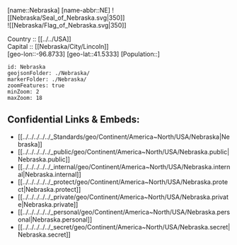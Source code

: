 ﻿---
location: [41.5333,-96.8733] 
type: State
tags:
- geo/State


SpocWebEntityId: 36055
isDeleted: false
confidential: public

---
[name::Nebraska] 
[name-abbr::NE] 
![[Nebraska/Seal_of_Nebraska.svg|350]]  
![[Nebraska/Flag_of_Nebraska.svg|350]]  

Country :: [[../../USA]]  
Capital :: [[Nebraska/City/Lincoln]]  
[geo-lon::-96.8733] 
[geo-lat::41.5333] 
[Population::] 



```leaflet
id: Nebraska
geojsonFolder: ./Nebraska/
markerFolder: ./Nebraska/
zoomFeatures: true 
minZoom: 2 
maxZoom: 18
```


## Confidential Links & Embeds: 
- [[../../../../../_Standards/geo/Continent/America~North/USA/Nebraska|Nebraska]] 
- [[../../../../../_public/geo/Continent/America~North/USA/Nebraska.public|Nebraska.public]] 
- [[../../../../../_internal/geo/Continent/America~North/USA/Nebraska.internal|Nebraska.internal]] 
- [[../../../../../_protect/geo/Continent/America~North/USA/Nebraska.protect|Nebraska.protect]] 
- [[../../../../../_private/geo/Continent/America~North/USA/Nebraska.private|Nebraska.private]] 
- [[../../../../../_personal/geo/Continent/America~North/USA/Nebraska.personal|Nebraska.personal]] 
- [[../../../../../_secret/geo/Continent/America~North/USA/Nebraska.secret|Nebraska.secret]] 

